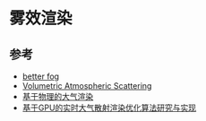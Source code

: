 # 雾效渲染






## 参考
* [better fog](http://iquilezles.org/www/articles/fog/fog.htm)
* [Volumetric Atmospheric Scattering](https://www.alanzucconi.com/2017/10/10/atmospheric-scattering-1/)
* [基于物理的大气渲染](https://zhuanlan.zhihu.com/p/36498679)
* [基于GPU的实时大气散射渲染优化算法研究与实现](http://www.doc88.com/p-6965051309932.html)

